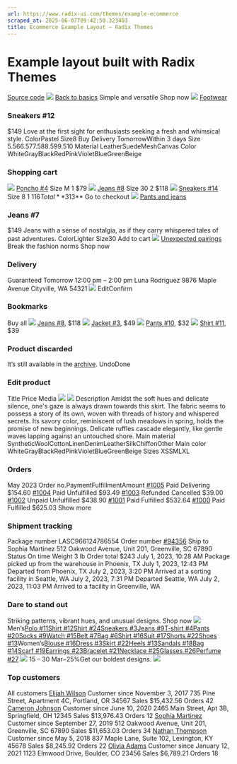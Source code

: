 ```yaml
---
url: https://www.radix-ui.com/themes/example-ecommerce
scraped_at: 2025-06-07T09:42:50.323403
title: Ecommerce Example Layout – Radix Themes
---
```


# Example layout built with Radix Themes
[Source code](https://github.com/radix-ui/website/blob/main/components/ExampleThemesEcommerce.tsx)
![](https://images.unsplash.com/photo-1620799140408-edc6dcb6d633?ixlib=rb-4.0.3&ixid=M3wxMjA3fDB8MHxwaG90by1wYWdlfHx8fGVufDB8fHx8fA%3D%3D&auto=format&fit=crop&w=560&h=424&q=80)
[Back to basics](https://www.radix-ui.com/themes/example-ecommerce)
Simple and versatile
Shop now
![](https://images.unsplash.com/photo-1595950653106-6c9ebd614d3a?ixlib=rb-4.0.3&ixid=M3wxMjA3fDB8MHxwaG90by1wYWdlfHx8fGVufDB8fHx8fA%3D%3D&auto=format&fit=crop&w=560&h=540&q=80)
[Footwear](https://www.radix-ui.com/themes/example-ecommerce)
### Sneakers #12
$149
Love at the first sight for enthusiasts seeking a fresh and whimsical style.
ColorPastel
Size8
Buy
Delivery
TomorrowWithin 3 days
Size
5.566.577.588.599.510
Material
LeatherSuedeMeshCanvas
Color
WhiteGrayBlackRedPinkVioletBlueGreenBeige
### Shopping cart
![](https://images.unsplash.com/photo-1434389677669-e08b4cac3105?ixlib=rb-4.0.3&ixid=M3wxMjA3fDB8MHxwaG90by1wYWdlfHx8fGVufDB8fHx8fA%3D%3D&auto=format&fit=crop&w=80&h=80&q=80&crop=entropy)
[Poncho #4](https://www.radix-ui.com/themes/example-ecommerce)
Size M
1
$79
![](https://images.unsplash.com/photo-1602293589930-45aad59ba3ab?ixlib=rb-4.0.3&ixid=M3wxMjA3fDB8MHxwaG90by1wYWdlfHx8fGVufDB8fHx8fA%3D%3D&auto=format&fit=crop&w=80&h=80&q=80&crop=entropy)
[Jeans #8](https://www.radix-ui.com/themes/example-ecommerce)
Size 30
2
$118
![](https://images.unsplash.com/photo-1549298916-b41d501d3772?ixlib=rb-4.0.3&ixid=M3wxMjA3fDB8MHxwaG90by1wYWdlfHx8fGVufDB8fHx8fA%3D%3D&auto=format&fit=crop&w=80&h=80&q=80&crop=center)
[Sneakers #14](https://www.radix-ui.com/themes/example-ecommerce)
Size 8
1
$116
Total **$313** Go to checkout
![](https://images.unsplash.com/photo-1577210897949-1f56f943bf82?ixlib=rb-4.0.3&ixid=M3wxMjA3fDB8MHxwaG90by1wYWdlfHx8fGVufDB8fHx8fA%3D%3D&auto=format&fit=crop&w=560&h=540&q=80&crop=bottom)
[Pants and jeans](https://www.radix-ui.com/themes/example-ecommerce)
### Jeans #7
$149
Jeans with a sense of nostalgia, as if they carry whispered tales of past adventures.
ColorLighter
Size30
Add to cart
![](https://images.unsplash.com/photo-1511556820780-d912e42b4980?ixlib=rb-4.0.3&ixid=M3wxMjA3fDB8MHxwaG90by1wYWdlfHx8fGVufDB8fHx8fA%3D%3D&auto=format&fit=crop&w=560&h=424&q=80)
[Unexpected pairings](https://www.radix-ui.com/themes/example-ecommerce)
Break the fashion norms
Shop now
### Delivery
Guaranteed
Tomorrow
12:00 pm – 2:00 pm
Luna Rodriguez
9876 Maple Avenue
Cityville, WA 54321
![](https://workos.imgix.net/images/bc04b345-f225-488d-8a46-1811096d0c3b.png?auto=format&fit=clip&q=90&w=840&h=654)
EditConfirm
### Bookmarks
Buy all
![](https://images.unsplash.com/photo-1602293589930-45aad59ba3ab?ixlib=rb-4.0.3&ixid=M3wxMjA3fDB8MHxwaG90by1wYWdlfHx8fGVufDB8fHx8fA%3D%3D&auto=format&fit=crop&w=272&h=272&q=80&crop=entropy)
[Jeans #8](https://www.radix-ui.com/themes/example-ecommerce), $118
![](https://images.unsplash.com/photo-1591047139829-d91aecb6caea?ixlib=rb-4.0.3&ixid=M3wxMjA3fDB8MHxwaG90by1wYWdlfHx8fGVufDB8fHx8fA%3D%3D&auto=format&fit=crop&crop=entropy&w=272&h=272&q=80)
[Jacket #3](https://www.radix-ui.com/themes/example-ecommerce), $49
![](https://images.unsplash.com/photo-1506629082955-511b1aa562c8?ixlib=rb-4.0.3&ixid=M3wxMjA3fDB8MHxwaG90by1wYWdlfHx8fGVufDB8fHx8fA%3D%3D&auto=format&fit=crop&w=272&h=272&q=80)
[Pants #10](https://www.radix-ui.com/themes/example-ecommerce), $32
![](https://images.unsplash.com/photo-1611312449412-6cefac5dc3e4?ixlib=rb-4.0.3&ixid=M3wxMjA3fDB8MHxwaG90by1wYWdlfHx8fGVufDB8fHx8fA%3D%3D&auto=format&fit=crop&w=272&h=272&q=80)
[Shirt #11](https://www.radix-ui.com/themes/example-ecommerce), $39
### Product discarded
It’s still available in the [archive](https://www.radix-ui.com/themes/example-ecommerce).
UndoDone
### Edit product
Title
Price
Media
![](https://images.unsplash.com/photo-1551163943-3f6a855d1153?ixlib=rb-4.0.3&ixid=M3wxMjA3fDB8MHxwaG90by1wYWdlfHx8fGVufDB8fHx8fA%3D%3D&auto=format&fit=crop&w=400&h=400&q=80&crop=bottom)
![](https://workos.imgix.net/images/c773ee38-9136-49d1-804c-6d166dad9c65.png?auto=format&fit=clip&q=80w=400&h=400)
Description
Amidst the soft hues and delicate silence, one's gaze is always drawn towards this skirt. The fabric seems to possess a story of its own, woven with threads of history and whispered secrets. Its savory color, reminiscent of lush meadows in spring, holds the promise of new beginnings. Delicate ruffles cascade elegantly, like gentle waves lapping against an untouched shore.
Main material
SyntheticWoolCottonLinenDenimLeatherSilkChiffonOther
Main color
WhiteGrayBlackRedPinkVioletBlueGreenBeige
Sizes
XSSMLXL
### Orders
May 2023
Order no.PaymentFulfillmentAmount
[#1005](https://www.radix-ui.com/themes/example-ecommerce)
Paid
Delivering
$154.60
[#1004](https://www.radix-ui.com/themes/example-ecommerce)
Paid
Unfulfilled
$93.49
[#1003](https://www.radix-ui.com/themes/example-ecommerce)
Refunded
Cancelled
$39.00
[#1002](https://www.radix-ui.com/themes/example-ecommerce)
Unpaid
Unfulfilled
$438.90
[#1001](https://www.radix-ui.com/themes/example-ecommerce)
Paid
Fulfilled
$532.64
[#1000](https://www.radix-ui.com/themes/example-ecommerce)
Paid
Fulfilled
$625.03
Show more
### Shipment tracking
Package number
LASC966124786554
Order number
[#94356](https://www.radix-ui.com/themes/example-ecommerce)
Ship to
Sophia Martinez
512 Oakwood Avenue, Unit 201, Greenville, SC 67890
Status
On time
Weight
3 lb
Order total
$243
July 1, 2023, 10:28 AM
Package picked up from the warehouse in Phoenix, TX
July 1, 2023, 12:43 PM
Departed from Phoenix, TX
July 2, 2023, 3:20 PM
Arrived at a sorting facility in Seattle, WA
July 2, 2023, 7:31 PM
Departed Seattle, WA
July 2, 2023, 11:03 PM
Arrived to a facility in Greenville, WA
### Dare to stand out
Striking patterns, vibrant hues, and unusual designs.
Shop now
![](https://images.unsplash.com/photo-1514866747592-c2d279258a78?ixlib=rb-4.0.3&ixid=M3wxMjA3fDB8MHxwaG90by1wYWdlfHx8fGVufDB8fHx8fA%3D%3D&auto=format&fit=crop&w=600&h=600&q=80)
Men’s[Polo #11](https://www.radix-ui.com/themes/example-ecommerce)[Shirt #12](https://www.radix-ui.com/themes/example-ecommerce)[Shirt #24](https://www.radix-ui.com/themes/example-ecommerce)[Sneakers #3](https://www.radix-ui.com/themes/example-ecommerce)[Jeans #9](https://www.radix-ui.com/themes/example-ecommerce)[T‑shirt #4](https://www.radix-ui.com/themes/example-ecommerce)[Pants #20](https://www.radix-ui.com/themes/example-ecommerce)[Socks #9](https://www.radix-ui.com/themes/example-ecommerce)[Watch #15](https://www.radix-ui.com/themes/example-ecommerce)[Belt #7](https://www.radix-ui.com/themes/example-ecommerce)[Bag #6](https://www.radix-ui.com/themes/example-ecommerce)[Shirt #16](https://www.radix-ui.com/themes/example-ecommerce)[Suit #17](https://www.radix-ui.com/themes/example-ecommerce)[Shorts #22](https://www.radix-ui.com/themes/example-ecommerce)[Shoes #13](https://www.radix-ui.com/themes/example-ecommerce)Women’s[Blouse #16](https://www.radix-ui.com/themes/example-ecommerce)[Dress #3](https://www.radix-ui.com/themes/example-ecommerce)[Skirt #22](https://www.radix-ui.com/themes/example-ecommerce)[Heels #13](https://www.radix-ui.com/themes/example-ecommerce)[Sandals #18](https://www.radix-ui.com/themes/example-ecommerce)[Bag #14](https://www.radix-ui.com/themes/example-ecommerce)[Scarf #19](https://www.radix-ui.com/themes/example-ecommerce)[Earrings #23](https://www.radix-ui.com/themes/example-ecommerce)[Bracelet #21](https://www.radix-ui.com/themes/example-ecommerce)[Necklace #25](https://www.radix-ui.com/themes/example-ecommerce)[Glasses #26](https://www.radix-ui.com/themes/example-ecommerce)[Perfume #27](https://www.radix-ui.com/themes/example-ecommerce)
![](https://plus.unsplash.com/premium_photo-1668485968648-f29fe5157463?ixlib=rb-4.0.3&ixid=M3wxMjA3fDB8MHxwaG90by1wYWdlfHx8fGVufDB8fHx8fA%3D%3D&auto=format&fit=crop&w=600&h=600&q=80)
15 – 30 Mar−25%Get our boldest designs.
![](https://images.unsplash.com/photo-1532660621034-fb55e2e59762?ixlib=rb-4.0.3&ixid=M3wxMjA3fDB8MHxwaG90by1wYWdlfHx8fGVufDB8fHx8fA%3D%3D&auto=format&fit=crop&w=600&h=700&q=80)
### Top customers
All customers
[Elijah Wilson](https://www.radix-ui.com/themes/example-ecommerce)
Customer since November 3, 2017
735 Pine Street, Apartment 4C, Portland, OR 34567
Sales
$15,432.56
Orders
42
[Cameron Johnson](https://www.radix-ui.com/themes/example-ecommerce)
Customer since June 10, 2020
2465 Main Street, Apt 3B, Springfield, OH 12345
Sales
$13,976.43
Orders
12
[Sophia Martinez](https://www.radix-ui.com/themes/example-ecommerce)
Customer since September 27, 2019
512 Oakwood Avenue, Unit 201, Greenville, SC 67890
Sales
$11,653.03
Orders
34
[Nathan Thompson](https://www.radix-ui.com/themes/example-ecommerce)
Customer since May 5, 2018
837 Maple Lane, Suite 102, Lexington, KY 45678
Sales
$8,245.92
Orders
22
[Olivia Adams](https://www.radix-ui.com/themes/example-ecommerce)
Customer since January 12, 2021
1123 Elmwood Drive, Boulder, CO 23456
Sales
$6,789.21
Orders
18

